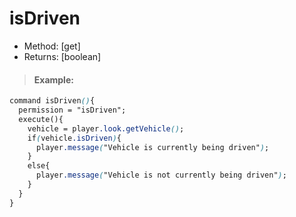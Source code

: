 # isDriven

* Method: \[get\]
* Returns: \[boolean\]

> #### Example:

```css
command isDriven(){
  permission = "isDriven";
  execute(){
    vehicle = player.look.getVehicle();
    if(vehicle.isDriven){
      player.message("Vehicle is currently being driven");
    }
    else{
      player.message("Vehicle is not currently being driven");
    }
  }
}
```

